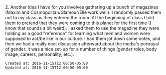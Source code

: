 
2\. Another idea I have for you involves gathering up a bunch of magazines (Maxim and Cosmopolitan/Glamour/Elle work well). I randomly passed them out to my class as they entered the room. At the beginning of class I told them to pretend that they were coming to this planet for the first time (I know that sounds a bit weird). I asked them to use the magazine they were holding as a good "reference" for learning what men and women were supposed to act/be like in our culture. I had them jot down some notes, and then we had a really neat discussion afterward about the media's portrayal of gender. It was a nice set-up for a number of things (gender roles, body image, careers, personality, etc.).

    Created at: 2016-11-15T12:00:50-05:00
    Updated at: 2016-11-15T12:00:50-05:00

